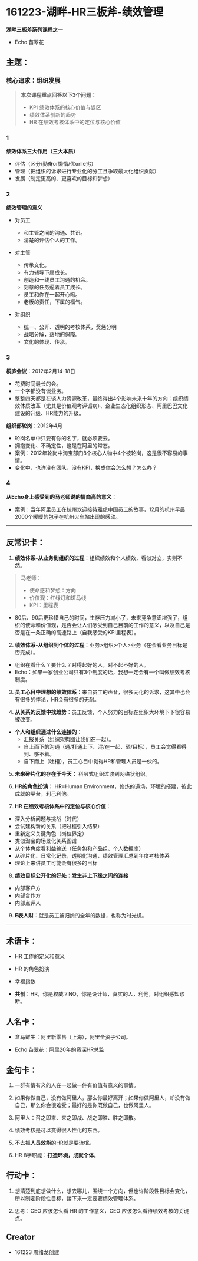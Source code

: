 # 161223-湖畔-HR三板斧-绩效管理

**湖畔三板斧系列课程之一**
- Echo 苗翠花



## 主题：

### 核心追求：组织发展

> **本次课程重点回答以下3个问题：**
> - KPI 绩效体系的核心价值与误区
> - 绩效体系创新的趋势
> - HR 在绩效考核体系中的定位与核心价值



### 1
**绩效体系三大作用（三大本质）**

- 评估（区分/勤奋or懒惰/优orlie劣）
- 管理（把组织的诉求进行专业化的分工且争取最大化组织贡献）
- 发展（制定更高的、更喜欢的目标和梦想）


### 2
**绩效管理的意义**

- 对员工
  - 和主管之间的沟通、共识。
  - 清楚的评估个人的工作。

- 对主管
  - 传承文化。
  - 有力辅导下属成长。
  - 创造和一线员工沟通的机会。
  - 刻意的任务逼着员工成长。
  - 员工和你在一起开心吗。
  - 老板的责任，下属的福气。

- 对组织
  - 统一、公开、透明的考核体系，奖惩分明
  - 战略分解，落地的保障。
  - 文化的体现、传承。


### 3
**桐庐会议**：2012年2月14-18日
- 花费时间最长的会。
- 一个字都没有谈业务。
- 整整四天都是在谈人力资源改革，最终得出4个影响未来十年的方向：组织绩效体质改革（尤其是价值观考评诟病）、企业生态化组织形态、阿里巴巴文化建设的升级、HR能力的升级。

**组织部轮岗**：2012年4月
- 轮岗名单中只要有你的名字，就必须要去。
- 拥抱变化、不确定性，这是在阿里的常态。
- 案例：2012年轮岗中淘宝部门8个核心人物中4个被轮岗，这是很不容易的事情。
- 变化中，也许没有团队，没有KPI，换成你会怎么想？怎么办？


### 4
**从Echo身上感受到的马老师说的情商高的意义**：

- 案例：当年阿里员工在杭州欢迎接待雅虎中国员工的故事，12月的杭州早晨2000个暖暖的包子在杭州火车站出现的感动。


***


## 反常识卡：

1. **绩效体系-从业务到组织的过程**：组织绩效和个人绩效，看似对立，实则不然。
  > 马老师：
  > - 使命感和梦想：方向
  > - 价值观：红绿灯和斑马线
  > - KPI：里程表

- 80后、90后更珍惜自己的时间，生存压力减小了，未来竞争意识增强了，组织的使命和价值观，是否会让人们感受到自己目前的工作的意义，以及自己是否是在一条正确的高速路上（自我感受的KPI里程表）。

2. **绩效体系-从组织到个体的过程**：业务>组织>个人>业务（在会看业务目标是否完成）。

- 组织在看什么？要什么？对得起好的人，对不起不好的人。
- Echo：如果一家创业公司只有3个制度的话，我想一定会有一个叫做绩效考核制度。

3. **员工心目中理想的绩效体系**：来自员工的声音，很多元化的诉求，这其中也会有很多的悖论，HR会有很多的无耐。

4. **从关系的反馈中找趋势**：员工反馈，个人努力的目标在组织大环境下下很容易被改变。

- **个人和组织通过什么连接的：**
  - 汇报关系（组织架构图让我们在一起）。
  - 自上而下的沟通（通/打通上下、混/在一起、晒/目标），员工会觉得看得到、够不着。
  - 自下而上（吐槽），员工心目中觉得HR和管理人员是一伙的。

5. **未来碎片化的存在于今天：** 科层式组织过渡到网络状组织。

6. **HR的角色扮演：** HR=Human Environment，修炼的道场，环境的搭建，彼此成就的平台，利己利他。

7. **HR 在绩效考核体系中的定位与核心价值**：
  - 深入分析问题与挑战（时代）
  - 尝试建构新的关系（把过程引入结果）
  - 重新定义关键角色（岗位界定）
  - 类似淘宝的场景化关系图谱
  - 从个体角度看利益输送（任务包和产品组、个人数据库）
  - 从碎片化、日常化记录，透明化沟通，绩效管理汇总到年度考核体系
  - 理论上来讲员工可能会有很多的目标

8. **绩效目标公开化的好处：发生非上下级之间的连接**
  - 内部客户方
  - 内部合作方
  - 内部点评人

9. **E表人财**：就是员工被归纳的全年的数据，也称为时光机。


***


## 术语卡：

- HR 工作的定义和意义

- HR 的角色扮演

- 幸福指数

- **共创**：HR，你是权威？NO，你是设计师，真实的人，利他，对组织感知诊断。



## 人名卡：

- 盒马鲜生：阿里新零售（上海），阿里全资子公司。

- Echo 苗翠花：阿里20年的资深HR总监



## 金句卡：

1. 一群有情有义的人在一起做一件有价值有意义的事情。

2. 如果你做自己，没有做阿里人，那么你最好离开；如果你做阿里人，却没有做自己，那么你会很难受；最好的是你既做自己，也做阿里人。

3. 阿里人：召之即来、来之即战、战之即胜、胜之即散。

4. 绩效考核是可以变得很人性化的东西。

5. 不去抓**人员效能**的HR就是耍流氓。

6. HR 8字职能：**打造环境，成就个体**。



## 行动卡：

1. 想清楚到底想做什么，想去哪儿，围绕一个方向，但也许阶段性目标会变化，所以制定阶段性目标，接下来一定要要绩效管理体系。

2. 思考：CEO 应该怎么看 HR 的工作意义，CEO 应该怎么看待绩效考核的关键点。


## Creator

- 161223  周绪龙创建